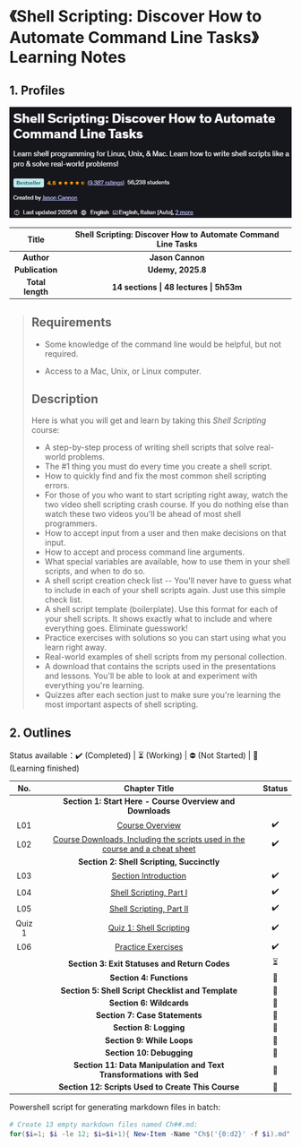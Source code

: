 # 《Shell Scripting: Discover How to Automate Command Line Tasks》Learning Notes



## 1. Profiles

![Redis 4.x Cookbook](assets/cover.png)

|    **Title**     | **Shell Scripting: Discover How to Automate Command Line Tasks** |
| :--------------: | :----------------------------------------------------------: |
|    **Author**    |                       **Jason Cannon**                       |
| **Publication**  |                      **Udemy, 2025.8**                       |
| **Total length** |           **14 sections \| 48 lectures \| 5h53m**            |

> ## Requirements
>
> - Some knowledge of the command line would be helpful, but not required.
>
> - Access to a Mac, Unix, or Linux computer.
>
> ## Description
>
> Here is what you will get and learn by taking this *Shell Scripting* course:
>
> - A step-by-step process of writing shell scripts that solve real-world problems.
>- The #1 thing you must do every time you create a shell script.
> - How to quickly find and fix the most common shell scripting errors.
>- For those of you who want to start scripting right away, watch the two video shell scripting crash course. If you do nothing else than watch these two videos you'll be ahead of most shell programmers.
> - How to accept input from a user and then make decisions on that input.
>- How to accept and process command line arguments.
> - What special variables are available, how to use them in your shell scripts, and when to do so.
>- A shell script creation check list -- You'll never have to guess what to include in each of your shell scripts again. Just use this simple check list.
> - A shell script template (boilerplate). Use this format for each of your shell scripts. It shows exactly what to include and where everything goes. Eliminate guesswork!
>- Practice exercises with solutions so you can start using what you learn right away.
> - Real-world examples of shell scripts from my personal collection.
>- A download that contains the scripts used in the presentations and lessons. You'll be able to look at and experiment with everything you're learning.
> - Quizzes after each section just to make sure you're learning the most important aspects of shell scripting.
>



## 2. Outlines

Status available：:heavy_check_mark: (Completed) | :hourglass_flowing_sand: (Working) | :no_entry: (Not Started) | :orange_book: (Learning finished)

|  No.   |                        Chapter Title                         |          Status          |
| :----: | :----------------------------------------------------------: | :----------------------: |
|        |  **Section 1: Start Here - Course Overview and Downloads**   |                          |
|  L01   | [Course Overview](./S01_start_here_course_overview_and_downloads/S01L01_course_overview.md) |    :heavy_check_mark:    |
|  L02   | [Course Downloads, Including the scripts used in the course and a cheat sheet](./S01_start_here_course_overview_and_downloads/S01L02_course_downloads_including_the_scripts_used_in_the_course_and_a_cheat_sheet.md) |    :heavy_check_mark:    |
|        |          **Section 2: Shell Scripting, Succinctly**          |                          |
|  L03   | [Section Introduction](./S02_shell_scripting_succinctly/S02L03_section_introduction.md) |    :heavy_check_mark:    |
|  L04   | [Shell Scripting, Part I](./S02_shell_scripting_succinctly/S02L04_shell_scripting_part_i.md) |    :heavy_check_mark:    |
|  L05   | [Shell Scripting, Part II](./S02_shell_scripting_succinctly/S02L05_shell_scripting_part_ii.md) |    :heavy_check_mark:    |
| Quiz 1 | [Quiz 1: Shell Scripting](./S02_shell_scripting_succinctly/Quiz1_shell_scripting.md) |    :heavy_check_mark:    |
|  L06   | [Practice Exercises](./S02_shell_scripting_succinctly/S02L06_practice_exercises.md) |    :heavy_check_mark:    |
|        |        **Section 3: Exit Statuses and Return Codes**         | :hourglass_flowing_sand: |
|        |                   **Section 4: Functions**                   |      :orange_book:       |
|        |      **Section 5: Shell Script Checklist and Template**      |      :orange_book:       |
|        |                   **Section 6: Wildcards**                   |      :orange_book:       |
|        |                **Section 7: Case Statements**                |      :orange_book:       |
|        |                    **Section 8: Logging**                    |      :orange_book:       |
|        |                  **Section 9: While Loops**                  |      :orange_book:       |
|        |                  **Section 10: Debugging**                   |      :orange_book:       |
|        | **Section 11: Data Manipulation and Text Transformations with Sed** |      :orange_book:       |
|        |      **Section 12: Scripts Used to Create This Course**      |      :orange_book:       |



Powershell script for generating markdown files in batch:

```powershell
# Create 13 empty markdown files named Ch##.md:
for($i=1; $i -le 12; $i=$i+1){ New-Item -Name "Ch$('{0:d2}' -f $i).md"; }
```

 
